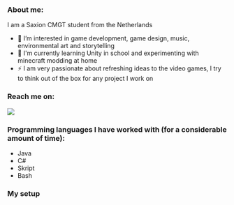 ### About me:
I am a Saxion CMGT student from the Netherlands

- 🔭 I’m interested in game development, game design, music, environmental art and storytelling
- 🌱 I'm currently learning Unity in school and experimenting with minecraft modding at home
- ⚡ I am very passionate about refreshing ideas to the video games, I try to think out of the box for any project I work on

### Reach me on:
<img src="https://img.shields.io/badge/Gmail-D14836?style=for-the-badge&logo=gmail&logoColor=white" />

### Programming languages I have worked with (for a considerable amount of time):
- Java
- C#
- Skript
- Bash

### My setup

